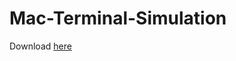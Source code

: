 # Mac-Terminal-Simulation
Download [here](https://github.com/aarikpokras/Mac-Terminal-Simulation/archive/refs/heads/main.zip)
